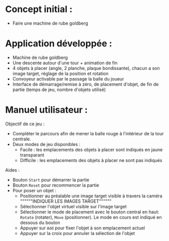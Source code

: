 # Concept initial :
- Faire une machine de rube goldberg

# Application développée :
- Machine de rube goldberg
- Une descente autour d'une tour + animation de fin
- 4 objets à placer (angle, 2 planche, plaque bondissante), chacun a son image target, règlage de la position et rotation
- Convoyeur activable par le passage la balle du joueur
- Interface de démarrage/remise à zéro, de placement d'objet, de fin de partie (temps de jeu, nombre d'objets utilisé)

# Manuel utilisateur :
Objectif de ce jeu :
- Compléter le parcours afin de mener la balle rouge à l'intérieur de la tour centrale.
- Deux modes de jeu disponibles :
    - Facile : les emplacements des objets à placer sont indiqués en jaune transparant
    - Difficile : les emplacements des objets à placer ne sont pas indiqués

Aides :
- Bouton ``Start`` pour démarrer la partie
- Bouton ``Reset`` pour recommencer la partie
- Pour poser un objet :
    - Positionner au préalable une image target visible à travers la caméra """"""INDIQUER LES IMAGES TARGET""""""
    - Sélectionner l'objet virtuel visible sur l'image target
    - Sélectionner le mode de placement avec le bouton central en haut: ``Rotate`` (rotater), ``Move`` (positionner). Le mode en cours est indiqué en dessous du bouton
    - Appuyer sur ``Add`` pour fixer l'objet à son emplacement actuel
    - Appuyer sur la croix pour annuler la sélection de l'objet